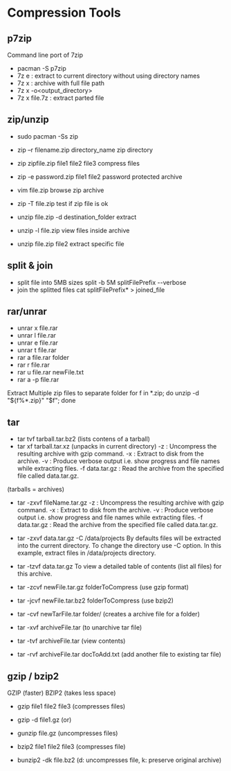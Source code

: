 # Compression Tools

## p7zip
Command line port of 7zip
- pacman -S p7zip
- 7z e <archive> : extract to current directory without using directory names
- 7z x <archive> : archive with full file path
- 7z x <archive> -o<output_directory>
- 7z x file.7z : extract parted file

## zip/unzip
- sudo pacman -Ss zip
- zip –r filename.zip directory_name
zip directory
- zip zipfile.zip file1 file2 file3
compress files
- zip -e password.zip file1 file2
password protected archive
- vim file.zip
browse zip archive
- zip -T file.zip
test if zip file is ok

- unzip file.zip -d destination_folder
extract
- unzip -l file.zip
view files inside archive
- unzip file.zip file2
extract specific file

## split & join
- split file into 5MB sizes
  split -b 5M splitFilePrefix --verbose
- join the splitted files
  cat splitFilePrefix* > joined_file


## rar/unrar
- unrar x file.rar
- unrar l file.rar
- unrar e file.rar
- unrar t file.rar
- rar a file.rar folder
- rar r file.rar
- rar u file.rar newFile.txt
- rar a -p file.rar



Extract Multiple zip files to separate folder
for f in *.zip; do unzip -d "${f%*.zip}" "$f"; done

## tar
- tar tvf tarball.tar.bz2 (lists contens of a tarball)
- tar xf tarball.tar.xz (unpacks in current directory)
-z : Uncompress the resulting archive with gzip command.
-x : Extract to disk from the archive.
-v : Produce verbose output i.e. show progress and file names while extracting files.
-f data.tar.gz : Read the archive from the specified file called data.tar.gz.

(tarballs = archives)

- tar -zxvf fileName.tar.gz
-z : Uncompress the resulting archive with gzip command.
-x : Extract to disk from the archive.
-v : Produce verbose output i.e. show progress and file names while extracting files.
-f data.tar.gz : Read the archive from the specified file called data.tar.gz.

- tar -zxvf data.tar.gz -C /data/projects
By defaults files will be extracted into the current directory.
To change the directory use -C option. In this example, extract files in /data/projects directory.

- tar -tzvf data.tar.gz
To view a detailed table of contents (list all files) for this archive.

- tar -zcvf newFile.tar.gz folderToCompress
(use gzip format)
- tar -jcvf newFile.tar.bz2 folderToCompress
(use bzip2)
- tar -cvf newTarFile.tar folder/
(creates a archive file for a folder)
- tar -xvf archiveFile.tar
(to unarchive tar file)
- tar -tvf archiveFile.tar
(view contents)
- tar -rvf archiveFile.tar docToAdd.txt
(add another file to existing tar file)


## gzip / bzip2
GZIP (faster)
BZIP2 (takes less space)

- gzip file1 file2 file3
(compresses files)
- gzip -d file1.gz (or)
- gunzip file.gz
(uncompresses files)

- bzip2 file1 file2 file3
(compresses file)
- bunzip2 -dk file.bz2
(d: uncompresses file, k: preserve original archive)


